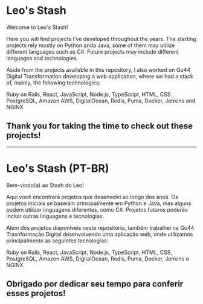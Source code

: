# Leo's Stash
Welcome to Leo's Stash!

Here you will find projects I've developed throughout the years.
The starting projects rely mostly on Python anda Java, some of them may utilize different languages such as C#. Future projects may include different languages and technologies.

Aside from the projects available in this repository, I also worked on Go44 Digital Transformation developing a web application, where we had a stack of, mainly, the following technologies:

Ruby on Rails, React, JavaScript, Node.js, TypeScript, HTML, CSS PostgreSQL, Amazon AWS, DigitalOcean, Redis, Puma, Docker, Jenkins and NGINX

## Thank you for taking the time to check out these projects!


---

# Leo's Stash (PT-BR)
Bem-vindo(a) ao Stash do Leo!

Aqui você encontrará projetos que desenvolvi ao longo dos anos.
Os projetos iniciais se baseiam principalmente em Python e Java, mas alguns podem utilizar linguagens diferentes, como C#. Projetos futuros poderão incluir outras linguagens e tecnologias.

Além dos projetos disponíveis neste repositório, também trabalhei na Go44 Trasnformação Digital desenvolvendo uma aplicação web, onde utilizamos principalmente as seguintes tecnologias:

Ruby on Rails, React, JavaScript, Node.js, TypeScript, HTML, CSS, PostgreSQL, Amazon AWS, DigitalOcean, Redis, Puma, Docker, Jenkins e NGINX.

## Obrigado por dedicar seu tempo para conferir esses projetos!
